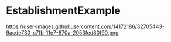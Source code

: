 # EstablishmentExample

https://user-images.githubusercontent.com/14172186/32705443-9acde730-c7fb-11e7-870a-2053fed80f90.png
